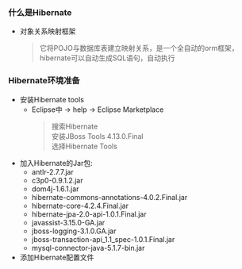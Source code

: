 ### 什么是Hibernate
  + 对象关系映射框架
    > 它将POJO与数据库表建立映射关系，是一个全自动的orm框架，hibernate可以自动生成SQL语句，自动执行
### Hibernate环境准备
  + 安装Hibernate tools
    + Eclipse中 -> help -> Eclipse Marketplace
      > 搜索Hibernate<br>
        安装JBoss Tools 4.13.0.Final<br>
        选择Hibernate Tools
  + 加入Hibernate的Jar包:
    + antlr-2.7.7.jar
    + c3p0-0.9.1.2.jar
    + dom4j-1.6.1.jar
    + hibernate-commons-annotations-4.0.2.Final.jar
    + hibernate-core-4.2.4.Final.jar
    + hibernate-jpa-2.0-api-1.0.1.Final.jar
    + javassist-3.15.0-GA.jar
    + jboss-logging-3.1.0.GA.jar
    + jboss-transaction-api_1.1_spec-1.0.1.Final.jar
    + mysql-connector-java-5.1.7-bin.jar
  + 添加Hibernate配置文件

